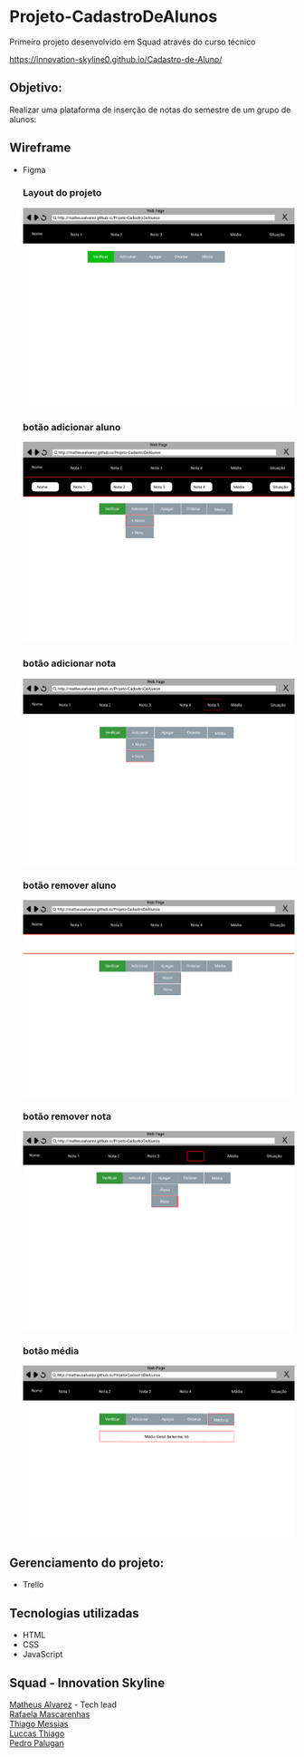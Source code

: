 # Projeto-CadastroDeAlunos

Primeiro projeto desenvolvido em Squad através do curso técnico<br>

 https://innovation-skyline0.github.io/Cadastro-de-Aluno/

## Objetivo:
 Realizar uma plataforma de inserção de notas do semestre de um grupo de alunos:

## Wireframe
- Figma

   ### Layout do projeto
   ![WEB](https://github.com/Innovation-Skyline0/Cadastro-de-Aluno/blob/main/_assets/principal.PNG)

    ### botão adicionar aluno
   ![WEB](https://github.com/Innovation-Skyline0/Cadastro-de-Aluno/blob/main/_assets/btn-addAluno.PNG)

   ### botão adicionar nota
   ![WEB](https://github.com/Innovation-Skyline0/Cadastro-de-Aluno/blob/main/_assets/btn-addNota.PNG)

   ### botão remover aluno
   ![WEB](https://github.com/Innovation-Skyline0/Cadastro-de-Aluno/blob/main/_assets/btn-apagarAluno.PNG)

   ### botão remover nota
   ![WEB](https://github.com/Innovation-Skyline0/Cadastro-de-Aluno/blob/main/_assets/btn-apagarNota.PNG) 
   
   ### botão média
   ![WEB](https://github.com/Innovation-Skyline0/Cadastro-de-Aluno/blob/main/_assets/btn-media.PNG) 


## Gerenciamento do projeto:
- Trello


## Tecnologias utilizadas
- HTML
- CSS
- JavaScript

## Squad - Innovation Skyline
  [Matheus Alvarez](https://github.com/MatheusAlvarez "GitHub do Matheus") - Tech lead <br>
  [Rafaela Mascarenhas](https://github.com/RafaelaMascarenhas "GitHub da Rafaela")<br>
  [Thiago Messias](https://github.com/Thmsantos "GitHub do Thiago")<br>
  [Luccas Thiago](https://github.com/LuccasThiago "GitHub do Luccas")<br>
  [Pedro Palugan](https://github.com/pedropalugan "GitHub do Pedro")

    
